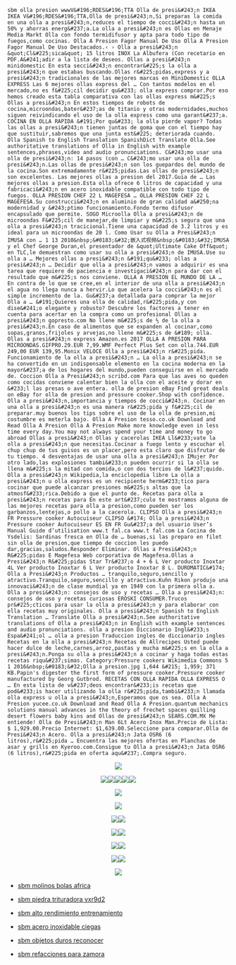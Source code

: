 
```
sbm olla presion wwwV&#196;RDES&#196;TTA Olla de presi&#243;n IKEA IKEA V&#196;RDES&#196;TTA,Olla de presi&#243;n,Si preparas la comida en una olla a presi&#243;n,reduces el tiempo de cocci&#243;n hasta un 50% y ahorras energ&#237;a.La olla a presi&#243;n es Ollas en Menaje Media Markt Olla con fondo termidifusor y apta para todo tipo de fuegos,como cocinas. Olla A Presion Fagor Manual De Uso Olla A Presion Fagor Manual De Uso Destacados.‹ › Olla a presi&#243;n &quot;Cl&#225;sica&quot; 15 litros INOX La Albufera (Con recetario en PDF.A&#241;adir a la lista de deseos. Ollas a presi&#243;n minidomestic En esta secci&#243;n encontrar&#225;s la olla a presi&#243;n que estabas buscando.Ollas r&#225;pidas,express y a presi&#243;n tradicionales de las mejores marcas en MiniDomestic OLLA EXPRESS Las 6 mejores ollas express del … Con tantos modelos en el mercado,no es f&#225;cil decidir qu&#233; olla express comprar.Por eso hemos creado esta tabla comparativa con las ollas express m&#225;s Ollas a presi&#243;n En estos tiempos de robots de cocina,microondas,bater&#237;as de titanio y otras modernidades,muchos siguen reivindicando el uso de la olla express como una garant&#237;a. COCINA EN OLLA RAPIDA &#191;Por qu&#233; la olla pierde vapor? Todas las ollas a presi&#243;n tienen juntas de goma que con el tiempo hay que sustituir,sabremos que una junta est&#225; deteriorada cuando. Olla Spanish to English Translation SpanishDict Translate Olla.See authoritative translations of Olla in English with example sentences,phrases,video and audio pronunciations. C&#243;mo usar una olla de presi&#243;n: 14 pasos (con … C&#243;mo usar una olla de presi&#243;n.Las ollas de presi&#243;n son los guepardos del mundo de la cocina.Son extremadamente r&#225;pidas.Las ollas de presi&#243;n son excelentes. Las mejores ollas a presion del 2017.Guia de … Las mejores ollas a presion.Esta olla ofrece 6 litros de capacidad y una fabricaci&#243;n en acero inoxidable compatible con todo tipo de fuegos. OLLA PRESION CHEF 22 L MAGEFESA … OLLA PRESION CHEF 22 L MAGEFESA.Su construcci&#243;n en aluminio de gran calidad a&#250;na modernidad y &#243;ptimo funcionamiento.Fondo termo difusor encapsulado que permite. SOGO Microolla Olla a presi&#243;n de microondas F&#225;cil de manejar,de limpiar y m&#225;s segura que una olla a presi&#243;n tracicional.Tiene una capacidad de 3.2 litros y es ideal para un microondas de 20 l. Como Usar su Olla a Presi&#243;n IMUSA con … 1 13 2010&nbsp;&#0183;&#32;嵌入式视频&nbsp;&#0183;&#32;IMUSA y el Chef George Duran,el presentador de &quot;Ultimate Cake Off&quot; en TLC,le demuestran como usar su olla a presi&#243;n de IMUSA.Use su olla a … Mejores ollas a presi&#243;n &#191;qu&#233; ollas a presi&#243;n … Decidir que olla a presi&#243;n vamos a adquirir es una tarea que requiere de paciencia e investigaci&#243;n para dar con el resultado que m&#225;s nos conviene. OLLA A PRESION EL MUNDO DE LA … En contra de lo que se cree,en el interior de una olla a presi&#243;n el agua no llega nunca a hervir.Lo que acelera la cocci&#243;n es el simple incremento de la. Gu&#237;a detallada para comprar la mejor Olla a … &#191;Quieres una olla de calidad,r&#225;pida,y con dise&#241;o elegante y robusto? Descubre los factores a tener en cuenta para acertar en la compra como un profesional Ollas a presi&#243;n gopresto.com No llene m&#225;s de ⅔ de la olla a presi&#243;n.En caso de alimentos que se expanden al cocinar,como sopas,granos,frijoles y arvejas,no llene m&#225;s de &#189; olla. Ollas a presi&#243;n express Amazon.es 2017 OLLA A PRESION PARA MICROONDAS.GIFPRO.29.EUR 7,99.WMF Perfect Plus Set con olla.744.EUR 249,00 EUR 139,95.Monix VELOCE Olla a presi&#243;n r&#225;pida. Funcionamiento de la olla a presi&#243;n … La olla a presi&#243;n se ha convertido en un indispensable elemento en la cocina moderna en la mayor&#237;a de los hogares del mundo,pueden conseguirse en el mercado de. Coccion Olla a Presi&#243;n scribd.com Para que las aves no queden como cocidas conviene calentar bien la olla con el aceite y dorar en &#233;l las presas o ave entera. olla de presion eBay Find great deals on eBay for olla de presion and pressure cooker.Shop with confidence. Olla a presi&#243;n,importancia y tiempos de cocci&#243;n. Cocinar en una olla a presi&#243;n es una manera r&#225;pida y f&#225;cil de preparar.muy buenos los tips sobre el uso de la olla de presion,mi costumbre es meterla bajo. Olla A Presion tesso.co.uk Download and Read Olla A Presion Olla A Presion Make more knowledge even in less time every day.You may not always spend your time and money to go abroad Ollas a presi&#243;n Ollas y cacerolas IKEA Ll&#233;vate la olla a presi&#243;n que necesitas.Cocinar a fuego lento y escuchar el chup chup de tus guisos es un placer,pero esta claro que disfrutar de tu tiempo. 4 desventajas de usar una olla a presi&#243;n IMujer Por otro lado,las explosiones tambi&#233;n pueden ocurrir si la olla se llena m&#225;s la mitad con comida,o con dos tercios de l&#237;quido. Olla a presi&#243;n Wikipedia,la enciclopedia libre La olla a presi&#243;n u olla express es un recipiente herm&#233;tico para cocinar que puede alcanzar presiones m&#225;s altas que la atmosf&#233;rica.Debido a que el punto de. Recetas para olla a presi&#243;n recetas para En este art&#237;culo te mostramos alguna de las mejores recetas para olla a presion,como pueden ser los garbanzos,lentejas,o pollo a la cacerola. CLIPSO Olla a presi&#243;n FR Pressure cooker Autocuiseur CLIPSO &#174; Olla a presi&#243;n Pressure cooker Autocuiseur ES EN FR Gu&#237;a del usuario User’s Manual Guide d’utilisation www.t fal.ca www.t fal.com La Cocina de Ysdelis: Sardinas fresca en Olla de … buenas,si las preparo en filet sin olla de presion,que tiempo de coccion les puedo dar,gracias,saludos.Responder Eliminar. Ollas a Presi&#243;n R&#225;pidas E Magefesa Web corporativa de Magefesa.Ollas a Presi&#243;n R&#225;pidas Star Tr&#237;o 4 + 6 L Ver producto Inoxtar 4L Ver producto Inoxtar 6 L Ver producto Inoxtar 8 L. DUROMATIC&#174; Olla a Presi&#243;n Productos … tranquilo,seguro,sencillo y atractivo.Tranquilo,seguro,sencillo y atractivo.Kuhn Rikon produjo una innovaci&#243;n de clase mundial ya en 1949 con la primera olla a. Olla a presi&#243;n: consejos de uso y recetas … Olla a presi&#243;n: consejos de uso y recetas curiosas EROSKI CONSUMER.Trucos pr&#225;cticos para usar la olla a presi&#243;n y para elaborar con ella recetas muy originales. Olla a presi&#243;n Spanish to English Translation … Translate Olla a presi&#243;n.See authoritative translations of Olla a presi&#243;n in English with example sentences and audio pronunciations. olla a presion Diccionario Ingl&#233;s Espa&#241;ol … olla a presion Traduccion ingles de diccionario ingles Recetas en la olla a presi&#243;n Recetas de Allrecipes Usted puede hacer dulce de leche,carnes,arroz,pastas y mucha m&#225;s en la olla a presi&#243;n.Ponga su olla a presi&#243;n a cocinar y haga todas estas recetas riqu&#237;simas. Category:Pressure cookers Wikimedia Commons 5 1 2016&nbsp;&#0183;&#32;Olla a presion.jpg 1,644 &#215; 1,959; 371 KB.Papin's digester the first form of pressure cooker.Pressure cooker manufactured by Georg Gutbrod. RECETAS CON OLLA RAPIDA OLLA EXPRESS O … En esta lista de v&#237;deos encontrar&#233;is recetas que pod&#233;is hacer utilizando la olla r&#225;pida,tambi&#233;n llamada olla express u olla a presi&#243;n,Esperamos que os sea. Olla A Presion yucee.co.uk Download and Read Olla A Presion.quantum mechanics solutions manual advances in the theory of frechet spaces quilling desert flowers baby kins and Ollas de presi&#243;n SEARS.COM.MX Me entiende! Olla de Presi&#243;n Man 6Lt Acero Inox Man.Precio de Lista: $ 1,929.00.Precio Internet: $1,639.00.Seleccione para comparar.Olla de Presi&#243;n Acero. Olla a presi&#243;n Jata OSR6 (6 litros),r&#225;pida … Encuentra las mejores ofertas en Planchas de asar y grills en Kyeroo.com.Consigue tu Olla a presi&#243;n Jata OSR6 (6 litros),r&#225;pida en oferta aqu&#237;.Compra seguro. 
```

<div align="center">

<a href="https://es-crusher.shibang-china.com/github&k=sbm+olla+presion+www"><img src="https://static.shibang-china.com/es/crusher/logo.jpg"></a>

<a href="https://es-crusher.shibang-china.com/github&k=sbm+olla+presion+www"><img src="https://static.shibang-china.com/es/crusher/index.jpg"></a><a href="https://es-crusher.shibang-china.com/material.htmlgithub&k=sbm+olla+presion+www"><img src="https://static.shibang-china.com/es/crusher/material.jpg"></a><a href="https://es-crusher.shibang-china.com/application.htmlgithub&k=sbm+olla+presion+www"><img src="https://static.shibang-china.com/es/crusher/application.jpg"></a><a href="https://es-crusher.shibang-china.com/aboutus.htmlgithub&k=sbm+olla+presion+www"><img src="https://static.shibang-china.com/es/crusher/aboutus.jpg"></a><a href="https://es-crusher.shibang-china.com/contact.htmlgithub&k=sbm+olla+presion+www"><img src="https://static.shibang-china.com/es/crusher/contact.jpg"></a>

<a href="https://es-crusher.shibang-china.com/github&k=sbm+olla+presion+www"><img src="https://static.shibang-china.com/es/crusher/banner.jpg"></a>

<a href="https://swt.shibang-china.com/github&k=sbm+olla+presion+www"><img src="https://static.shibang-china.com/es/crusher/text.jpg"></a>

<a href="https://swt.shibang-china.com/github&k=sbm+olla+presion+www"><img src="https://static.shibang-china.com/es/crusher/chat.jpg"></a><a href="https://es-crusher.shibang-china.com/contact.htmlgithub&k=sbm+olla+presion+www"><img src="https://static.shibang-china.com/es/crusher/message.jpg"></a>

<a href="https://es-crusher.shibang-china.com/products/pe.htmlgithub&k=sbm+olla+presion+www"><img src="https://static.shibang-china.com/es/crusher/pe.jpg"></a><a href="https://es-crusher.shibang-china.com/products/pf.htmlgithub&k=sbm+olla+presion+www"><img src="https://static.shibang-china.com/es/crusher/pf.jpg"></a>

<a href="https://es-crusher.shibang-china.com/products/hpt.htmlgithub&k=sbm+olla+presion+www"><img src="https://static.shibang-china.com/es/crusher/hpt.jpg"></a><a href="https://es-crusher.shibang-china.com/products/vsi.htmlgithub&k=sbm+olla+presion+www"><img src="https://static.shibang-china.com/es/crusher/vsi.jpg"></a>

<a href="https://es-crusher.shibang-china.com/products/klv.htmlgithub&k=sbm+olla+presion+www"><img src="https://static.shibang-china.com/es/crusher/klv.jpg"></a><a href="https://es-crusher.shibang-china.com/products/portable.htmlgithub&k=sbm+olla+presion+www"><img src="https://static.shibang-china.com/es/crusher/portable.jpg"></a>

<a href="https://swt.shibang-china.com/github&k=sbm+olla+presion+www"><img src="https://static.shibang-china.com/es/crusher/case.jpg"></a>

</div>


* [sbm molinos bolas africa](sbm%20molinos%20bolas%20africa.md)

* [sbm piedra trituradora vxr9d2](sbm%20piedra%20trituradora%20vxr9d2.md)

* [sbm alto rendimiento entrenamiento](sbm%20alto%20rendimiento%20entrenamiento.md)

* [sbm acero inoxidable ciegas](sbm%20acero%20inoxidable%20ciegas.md)

* [sbm objetos duros reconocer](sbm%20objetos%20duros%20reconocer.md)

* [sbm refacciones para zamora](sbm%20refacciones%20para%20zamora.md)